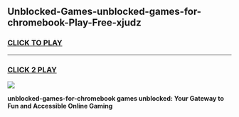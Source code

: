 
## Unblocked-Games-unblocked-games-for-chromebook-Play-Free-xjudz
<h3>
<a href="https://premium76.site?title=unblocked-games-for-chromebook&ref=23A">CLICK TO PLAY</a></h3>
<hr>

<h3>
<a href="https://premium76.site?title=unblocked-games-for-chromebook&ref=23A">CLICK 2 PLAY</a>
  
</h3>

<a href="https://premium76.site?title=unblocked-games-for-chromebook&ref=23A"><img src="https://clearcache.store/games.png"></a>


**unblocked-games-for-chromebook games unblocked: Your Gateway to Fun and Accessible Online Gaming**
